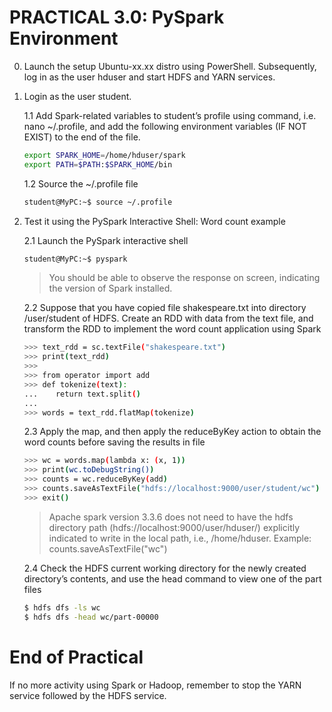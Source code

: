 # PRACTICAL 3.0: PySpark Environment

0. Launch the setup Ubuntu-xx.xx distro using PowerShell. Subsequently, log in as the user hduser and start HDFS and YARN services.

1. Login as the user student.

   1.1 Add Spark-related variables to student’s profile using command, i.e. nano ~/.profile, and add the following environment variables (IF NOT EXIST) to the end of the file.
   ~~~bash
   export SPARK_HOME=/home/hduser/spark
   export PATH=$PATH:$SPARK_HOME/bin
   ~~~

   1.2 Source the ~/.profile file
   ~~~bash
   student@MyPC:~$ source ~/.profile
   ~~~
   
2. Test it using the PySpark Interactive Shell: Word count example

   2.1 Launch the PySpark interactive shell
      ~~~bash
      student@MyPC:~$ pyspark
      ~~~
      > You should be able to observe the response on screen, indicating the version of Spark installed.

   2.2 Suppose that you have copied file shakespeare.txt into directory /user/student of HDFS. Create an RDD with data from the text file, and transform the RDD to implement the word count application using Spark
      ~~~bash
      >>> text_rdd = sc.textFile("shakespeare.txt")
      >>> print(text_rdd)
      >>>
      >>> from operator import add
      >>> def tokenize(text):
      ...    return text.split()
      ...
      >>> words = text_rdd.flatMap(tokenize)
      ~~~

   2.3	Apply the map, and then apply the reduceByKey action to obtain the word counts before saving the results in file
      ~~~bash
      >>> wc = words.map(lambda x: (x, 1))
      >>> print(wc.toDebugString())
      >>> counts = wc.reduceByKey(add)
      >>> counts.saveAsTextFile("hdfs://localhost:9000/user/student/wc")
      >>> exit()
      ~~~
      > Apache spark version 3.3.6 does not need to have the hdfs directory path (hdfs://localhost:9000/user/hduser/) explicitly indicated to write in the local path, i.e., /home/hduser. Example:
      > counts.saveAsTextFile("wc")

   2.4 Check the HDFS current working directory for the newly created directory’s contents, and use the head command to view one of the part files
      ~~~bash
      $ hdfs dfs -ls wc
      $ hdfs dfs -head wc/part-00000
      ~~~

# End of Practical

If no more activity using Spark or Hadoop, remember to stop the YARN service followed by the HDFS service.


